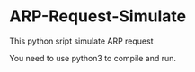 # ARP-Request-Simulate
This python sript simulate ARP request

You need to use python3 to compile and run.
